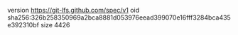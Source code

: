 version https://git-lfs.github.com/spec/v1
oid sha256:326b258350969a2bca8881d053976eead399070e16fff3284bca435e392310bf
size 4426
